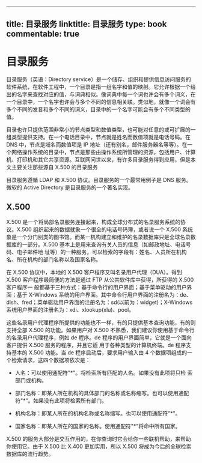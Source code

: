 
---
title: 目录服务
linktitle: 目录服务
type: book
commentable: true
---

# 目录服务

目录服务（英语：Directory service）是一个储存、组织和提供信息访问服务的软件系统，在软件工程中，一个目录是指一组名字和值的映射。它允许根据一个给出的名字来查找对应的值，与词典相似。像词典中每一个词也许会有多个词义，在一个目录中，一个名字也许会与多个不同的信息相关联。类似地，就像一个词会有多个不同的发音和多个不同的词义，目录中的一个名字可能会有多个不同类型的值。

目录也许只提供范围非常小的节点类型和数值类型，也可能对任意的或可扩展的一组类型提供支持。在一个电话目录中，节点就是姓名而数值项就是电话号码。在 DNS 中，节点是域名而数值项是 IP 地址（还有别名，邮件服务器名等等）。在一个网络操作系统的目录中，节点是那些由操作系统所管理的资源，包括用户、计算机、打印机和其它共享资源。互联网问世以来，有许多目录服务得到应用，但是本文主要关注那些源自 X.500 的目录服务

目录服务遵循 LDAP 和 X.500 协议。目录服务的一个最常用例子是 DNS 服务。微软的 Active Directory 是目录服务的一个著名实现。

## X.500

X.500 是一个将局部名录服务连接起来，构成全球分布式的名录服务系统的协议。X.500 组织起来的数据就象一个很全的电话号码簿，或者说一个 X.500 系统象是一个分门别类的图书馆。而某一机构建立和维护的名录数据库只是全球名录数据库的一部分。X.500 基本上是用来查询有关人员的信息（如邮政地址、电话号码、电子邮件地 址等）的一种服务。可以检索的字段有：姓名、人员所在机构名、所在机构的部门名称以及国家名称。

在 X.500 协议中，本地的 X.500 客户程序又叫名录用户代理（DUA）。得到 X.500 客户程序最简便的方法是通过 FTP 从公共软件库中获得，所获得的 X.500 客户程序一 般都基于三种方式：基于命令行的用户界面；基于菜单驱动的用户界面；基于 X-Windows 系统的用户界面。其中命令行用户界面的注册名为：de、dish、fred；菜单驱动用户界面的注册名为：sd(以前为：widget)；X-Windows 系统用户界面的注册名为：xdi、xlookup(xlu)、pool。

这些名录用户代理程序所提供的功能也不一样，有的只提供基本查询功能，有的则支持全部 X.500 的功能。如果用户对 X.500 不熟悉，我们建议你使用基于命令行的名录用户代理程序，例如 de 程序。de 程序的用户界面简单，它就是一个面向客户提供 X.500 服务的程序，并且它适 用于各种类型的计算机终端。de 程序支持基本的 X.500 功能。当 de 程序启动后，要求用户输入由 4 个数据项组成的一个检索请求，这四个数据项依次是：

- 人名：可以使用通配符"\*"。将检索所有匹配的人名。如果没有此项将只检 索部门或机构。

- 部门名称：即某人所在机构的具体部门的名称或名称缩写。也可以使用通配 符"\*"。如果没有此项将检索所有部门。

- 机构名称：即某人所在的机构名称或名称缩写。也可以使用通配符"\*"。

- 国家名称：即某人所在的国家的名称。使用通配符"\*"将命中所有国家。

X.500 的服务大部分是交互作用的，在你查询时它会给你一些联机帮助，来帮助你使用它。由于 X.500 比 X.400 更加实用，所以 X.500 将成为今后的全球检索数据库的流行趋势。

    